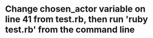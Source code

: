# Change chosen_actor variable on line 41 from test.rb, then run 'ruby test.rb' from the command line
